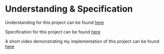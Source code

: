 # Understanding & Specification

Understanding for this project can be found [here](https://cs50.harvard.edu/ai/2020/projects/3/crossword/#understanding)

Specification for this project can be found [here](https://cs50.harvard.edu/ai/2020/projects/3/crossword/#specification)

A short video demonstrating my implementation of this project can be found [here](https://youtu.be/UNUaHx--tKk)